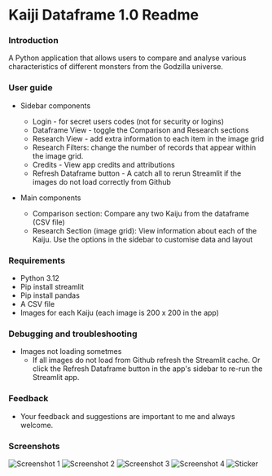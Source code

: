 # Kaiji Dataframe 1.0 Readme

### Introduction
A Python application that allows users to compare and analyse various characteristics of different monsters from the Godzilla universe.

### User guide

- Sidebar components
  - Login - for secret users codes (not for security or logins)
  - Dataframe View - toggle the Comparison and Research sections
  - Research View - add extra information to each item in the image grid
  - Research Filters: change the number of records that appear within the image grid.
  - Credits - View app credits and attributions
  - Refresh Dataframe button - A catch all to rerun Streamlit if the images do not load correctly from Github

- Main components
  - Comparison section: Compare any two Kaiju from the dataframe (CSV file)
  - Research Section (image grid): View information about each of the Kaiju. Use the options in the sidebar to customise data and layout
  
### Requirements
- Python 3.12
- Pip install streamlit
- Pip install pandas
- A CSV file
- Images for each Kaiju (each image is 200 x 200 in the app)

### Debugging and troubleshooting

- Images not loading sometmes
  - If all images do not load from Github refresh the Streamlit cache. Or click the Refresh Dataframe button in the app's sidebar to re-run the Streamlit app.

### Feedback
- Your feedback and suggestions are important to me and always welcome.

### Screenshots
![Screenshot 1](https://github.com/Adam-Mathew-Duke/godzilla_kaiju/blob/main/docs/media/screenshot_1.png)
![Screenshot 2](https://github.com/Adam-Mathew-Duke/godzilla_kaiju/blob/main/docs/media/screenshot_2.png)
![Screenshot 3](https://github.com/Adam-Mathew-Duke/godzilla_kaiju/blob/main/docs/media/screenshot_3.png)
![Screenshot 4](https://github.com/Adam-Mathew-Duke/godzilla_kaiju/blob/main/docs/media/screenshot_4.png)
![Sticker](https://github.com/Adam-Mathew-Duke/godzilla_kaiju/blob/main/docs/media/sticker.jpg)
